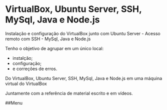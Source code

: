 # VirtualBox, Ubuntu Server, SSH, MySql, Java e Node.js
Instalação e configuração do VirtualBox junto com Ubuntu Server - Acesso remoto com SSH - MySql, Java e Node.js

Tenho o objetivo de agrupar em um único local:
* instalção;
* configuração;
* e correções de erros.

Do VirtualBox, Ubuntu Server, SSH, MySql, Java e Node.js em uma máquina virtual do VirtualBox

Juntamente com a referência de material escrito e em vídeos.

##Menu

